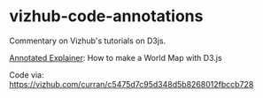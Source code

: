 # vizhub-code-annotations
Commentary on Vizhub's tutorials on D3js.

[Annotated Explainer](https://hyp.is/go?url=https%3A%2F%2Fgithub.com%2Fsriramvsharma%2Fvizhub-code-annotations%2Fblob%2Fmaster%2FLet%27s%2520make%2520a%2520map%2520with%2520D3.js!%2Findex.js&group=__world__): How to make a World Map with D3.js


Code via: https://vizhub.com/curran/c5475d7c95d348d5b8268012fbccb728
